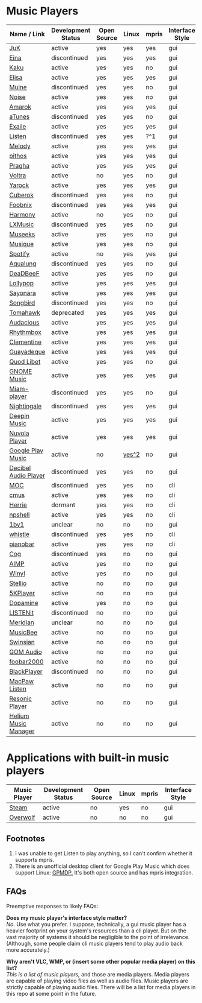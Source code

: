 # Music Players
| Name / Link                                                                                              | Development Status | Open Source | Linux                                                  | mpris | Interface Style |
| -------------------------------------------------------------------------------------------------------- | ------------------ | ----------- | ------------------------------------------------------ | ----- | --------------- |
| [JuK](https://juk.kde.org/)                                                                              | active             | yes         | yes                                                    | yes   | gui             |
| [Eina](https://github.com/ldotlopez/eina)                                                                | discontinued       | yes         | yes                                                    | yes   | gui             |
| [Kaku](http://kaku.rocks/)                                                                               | active             | yes         | yes                                                    | no    | gui             |
| [Elisa](https://community.kde.org/Elisa)                                                                 | active             | yes         | yes                                                    | yes   | gui             |
| [Muine](https://git.gnome.org/browse/archive/muine/)                                                     | discontinued       | yes         | yes                                                    | no    | gui             |
| [Noise](https://launchpad.net/noise)                                                                     | active             | yes         | yes                                                    | no    | gui             |
| [Amarok](https://amarok.kde.org/)                                                                        | active             | yes         | yes                                                    | yes   | gui             |
| [aTunes](http://www.atunes.org/)                                                                         | discontinued       | yes         | yes                                                    | no    | gui             |
| [Exaile](http://www.exaile.org/)                                                                         | active             | yes         | yes                                                    | yes   | gui             |
| [Listen](https://launchpad.net/listen)                                                                   | discontinued       | yes         | yes                                                    | ?^1   | gui             |
| [Melody](http://anufrij.org/melody/)                                                                     | active             | yes         | yes                                                    | yes   | gui             |
| [pithos](https://pithos.github.io/)                                                                      | active             | yes         | yes                                                    | yes   | gui             |
| [Pragha](https://pragha-music-player.github.io/)                                                         | active             | yes         | yes                                                    | yes   | gui             |
| [Voltra](https://voltra.co/)                                                                             | active             | no          | yes                                                    | no    | gui             |
| [Yarock](https://seb-apps.github.io/yarock/)                                                             | active             | yes         | yes                                                    | yes   | gui             |
| [Cuberok](https://code.google.com/archive/p/cuberok/)                                                    | discontinued       | yes         | yes                                                    | no    | gui             |
| [Foobnix](https://github.com/foobnix/foobnix)                                                            | discontinued       | yes         | yes                                                    | yes   | gui             |
| [Harmony](https://getharmony.xyz/)                                                                       | active             | no          | yes                                                    | no    | gui             |
| [LXMusic](https://wiki.lxde.org/en/LXMusic)                                                              | discontinued       | yes         | yes                                                    | no    | gui             |
| [Museeks](https://museeks.io/)                                                                           | active             | yes         | yes                                                    | no    | gui             |
| [Musique](https://flavio.tordini.org/musique)                                                            | active             | yes         | yes                                                    | no    | gui             |
| [Spotify](https://www.spotify.com/us/)                                                                   | active             | no          | yes                                                    | yes   | gui             |
| [Aqualung](http://aqualung.jeremyevans.net/)                                                             | discontinued       | yes         | yes                                                    | no    | gui             |
| [DeaDBeeF](http://deadbeef.sourceforge.net/)                                                             | active             | yes         | yes                                                    | no    | gui             |
| [Lollypop](https://wiki.gnome.org/Apps/Lollypop)                                                         | active             | yes         | yes                                                    | yes   | gui             |
| [Sayonara](http://sayonara-player.com/index.php)                                                         | active             | yes         | yes                                                    | yes   | gui             |
| [Songbird](http://getsongbird.net/)                                                                      | discontinued       | yes         | yes                                                    | no    | gui             |
| [Tomahawk](https://www.tomahawk-player.org/)                                                             | deprecated         | yes         | yes                                                    | yes   | gui             |
| [Audacious](http://audacious-media-player.org/)                                                          | active             | yes         | yes                                                    | yes   | gui             |
| [Rhythmbox](https://wiki.gnome.org/Apps/Rhythmbox)                                                       | active             | yes         | yes                                                    | yes   | gui             |
| [Clementine](https://www.clementine-player.org/)                                                         | active             | yes         | yes                                                    | yes   | gui             |
| [Guayadeque](http://www.guayadeque.org/)                                                                 | active             | yes         | yes                                                    | yes   | gui             |
| [Quod Libet](https://quodlibet.readthedocs.io/en/latest/)                                                | active             | yes         | yes                                                    | no    | gui             |
| [GNOME Music](https://wiki.gnome.org/Apps/Music)                                                         | active             | yes         | yes                                                    | yes   | gui             |
| [Miam-player](https://mbach.github.io/Miam-Player/)                                                      | discontinued       | yes         | yes                                                    | no    | gui             |
| [Nightingale](http://getnightingale.com/)                                                                | discontinued       | yes         | yes                                                    | yes   | gui             |
| [Deepin Music](https://www.deepin.org/en/original/deepin-music/)                                         | active             | yes         | yes                                                    | yes   | gui             |
| [Nuvola Player](https://tiliado.eu/nuvolaplayer/)                                                        | active             | yes         | yes                                                    | yes   | gui             |
| [Google Play Music](https://play.google.com/music/)                                                      | active             | no          | [yes^2](https://www.googleplaymusicdesktopplayer.com/) | no    | gui             |
| [Decibel Audio Player](http://decibel.silent-blade.org/)                                                 | discontinued       | yes         | yes                                                    | no    | gui             |
| [MOC](http://moc.daper.net/)                                                                             | discontinued       | yes         | yes                                                    | no    | cli             |
| [cmus](https://cmus.github.io/)                                                                          | active             | yes         | yes                                                    | no    | cli             |
| [Herrie](https://github.com/EdSchouten/herrie)                                                           | dormant            | yes         | yes                                                    | no    | cli             |
| [npshell](https://github.com/joelpurra/npshell)                                                          | active             | yes         | yes                                                    | no    | cli             |
| [1by1](http://mpesch3.de1.cc/1by1.html)                                                                  | unclear            | no          | no                                                     | no    | gui             |
| [whistle](https://github.com/ap0calypse/whistle)                                                         | discontinued       | yes         | yes                                                    | no    | cli             |
| [pianobar](https://6xq.net/pianobar/)                                                                    | active             | yes         | yes                                                    | no    | cli             |
| [Cog](http://cogx.org/)                                                                                  | discontinued       | yes         | no                                                     | no    | gui             |
| [AIMP](http://www.aimp.ru/)                                                                              | active             | yes         | no                                                     | no    | gui             |
| [Winyl](https://github.com/winyl-player/winyl)                                                           | active             | yes         | no                                                     | no    | gui             |
| [Stellio](http://stellio.ru/en/)                                                                         | active             | no          | no                                                     | no    | gui             |
| [5KPlayer](https://www.5kplayer.com/)                                                                    | active             | no          | no                                                     | no    | gui             |
| [Dopamine](http://www.digimezzo.com/software/dopamine/)                                                  | active             | yes         | no                                                     | no    | gui             |
| [LISTENit](http://www.listenit.me/)                                                                      | discontinued       | no          | no                                                     | no    | gui             |
| [Meridian](http://meridianvk.com/)                                                                       | unclear            | no          | no                                                     | no    | gui             |
| [MusicBee](https://getmusicbee.com/)                                                                     | active             | no          | no                                                     | no    | gui             |
| [Swinsian](http://swinsian.com/)                                                                         | active             | no          | no                                                     | no    | gui             |
| [GOM Audio](https://audio.gomlab.com/)                                                                   | active             | no          | no                                                     | no    | gui             |
| [foobar2000](https://www.foobar2000.org/)                                                                | active             | no          | no                                                     | no    | gui             |
| [BlackPlayer](https://play.google.com/store/apps/details?id=com.kodarkooperativet.blackplayerfree&hl=en) | discontinued       | no          | no                                                     | no    | gui             |
| [MacPaw Listen](https://macpaw.com/listen)                                                               | active             | no          | no                                                     | no    | gui             |
| [Resonic Player](https://resonic.at/)                                                                    | active             | no          | no                                                     | no    | gui             |
| [Helium Music Manager](http://www.helium-music-manager.com/)                                             | active             | no          | no                                                     | no    | gui             |

# Applications with built-in music players
| Music Player                            | Development Status | Open Source | Linux | mpris | Interface Style |
| --------------------------------------- | ------------------ | ----------- | ----- | ----- | --------------- |
| [Steam](http://store.steampowered.com/) | active             | no          | yes   | no    | gui             |
| [Overwolf](http://www.overwolf.com/)    | active             | no          | no    | no    | gui             |

## Footnotes
1. I was unable to get Listen to play anything, so I can't confirm whether it supports mpris.  
2. There is an unofficial desktop client for Google Play Music which does support Linux: [GPMDP.](https://www.googleplaymusicdesktopplayer.com/) It's both open source and has mpris integration.

## FAQs
Preemptive responses to likely FAQs:

**Does my music player's interface style matter?**  
*No.* Use what you prefer. I suppose, technically, a gui music player has a heavier footprint on your system's resources than a cli player. But on the vast majority of systems it should be negligible to the point of irrelevance.  
(Although, some people claim cli music players tend to play audio back more accurately.)

**Why aren't VLC, WMP, or (insert some other popular media player) on this list?**  
*This is a list of music players,* and those are media players. Media players are capable of playing video files as well as audio files. Music players are strictly capable of playing audio files. There will be a list for media players in this repo at some point in the future.
